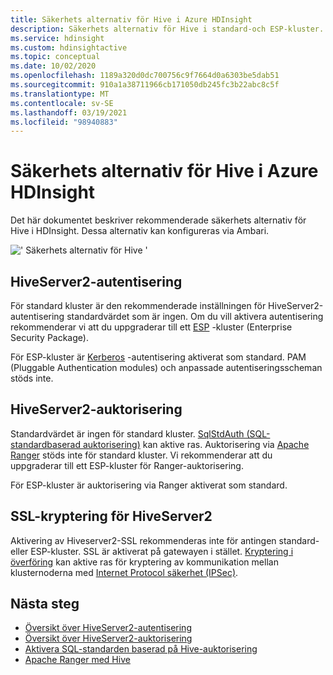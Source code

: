 ```yaml
---
title: Säkerhets alternativ för Hive i Azure HDInsight
description: Säkerhets alternativ för Hive i standard-och ESP-kluster.
ms.service: hdinsight
ms.custom: hdinsightactive
ms.topic: conceptual
ms.date: 10/02/2020
ms.openlocfilehash: 1189a320d0dc700756c9f7664d0a6303be5dab51
ms.sourcegitcommit: 910a1a38711966cb171050db245fc3b22abc8c5f
ms.translationtype: MT
ms.contentlocale: sv-SE
ms.lasthandoff: 03/19/2021
ms.locfileid: "98940883"
---
```

# <a name="security-options-for-hive-in-azure-hdinsight"></a>Säkerhets alternativ för Hive i Azure HDInsight

Det här dokumentet beskriver rekommenderade säkerhets alternativ för Hive i HDInsight. Dessa alternativ kan konfigureras via Ambari.

![' Säkerhets alternativ för Hive '](./media/hdinsight-security-options-for-hive/security-options-hive.png "Säkerhets alternativ för Hive")

## <a name="hiveserver2-authentication"></a>HiveServer2-autentisering

För standard kluster är den rekommenderade inställningen för HiveServer2-autentisering standardvärdet som är ingen. Om du vill aktivera autentisering rekommenderar vi att du uppgraderar till ett [ESP](../domain-joined/hdinsight-security-overview.md) -kluster (Enterprise Security Package). 

För ESP-kluster är [Kerberos](https://web.mit.edu/Kerberos/) -autentisering aktiverat som standard. PAM (Pluggable Authentication modules) och anpassade autentiseringsscheman stöds inte.

## <a name="hiveserver2-authorization"></a>HiveServer2-auktorisering

Standardvärdet är ingen för standard kluster. [SqlStdAuth (SQL-standardbaserad auktorisering)](https://cwiki.apache.org/confluence/display/Hive/SQL+Standard+based+hive+authorization) kan aktive ras. Auktorisering via [Apache Ranger](https://ranger.apache.org/) stöds inte för standard kluster. Vi rekommenderar att du uppgraderar till ett ESP-kluster för Ranger-auktorisering. 

För ESP-kluster är auktorisering via Ranger aktiverat som standard. 


## <a name="ssl-encryption-for-hiveserver2"></a>SSL-kryptering för HiveServer2

Aktivering av Hiveserver2-SSL rekommenderas inte för antingen standard-eller ESP-kluster. SSL är aktiverat på gatewayen i stället. [Kryptering i överföring](../domain-joined/encryption-in-transit.md) kan aktive ras för kryptering av kommunikation mellan klusternoderna med [Internet Protocol säkerhet (IPSec)](https://en.wikipedia.org/wiki/IPsec).


## <a name="next-steps"></a>Nästa steg
* [Översikt över HiveServer2-autentisering](https://cwiki.apache.org/confluence/display/Hive/Setting+up+HiveServer2#SettingUpHiveServer2-Authentication/SecurityConfiguration)
* [Översikt över HiveServer2-auktorisering](https://cwiki.apache.org/confluence/display/Hive/LanguageManual+Authorization)
* [Aktivera SQL-standarden baserad på Hive-auktorisering](https://community.cloudera.com/t5/Community-Articles/Getting-started-with-SQLStdAuth/ta-p/244263)
* [Apache Ranger med Hive](../domain-joined/apache-domain-joined-run-hive.md)

